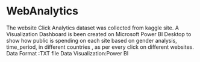 # WebAnalytics
The website Click Analytics dataset was collected from kaggle site. A Visualization Dashboard is been created on Microsoft Power BI Desktop to show how public is spending on each site based on gender analysis, time_period, in different countries , as per every click on different websites. Data Format :TXT file Data Visualization:Power BI
